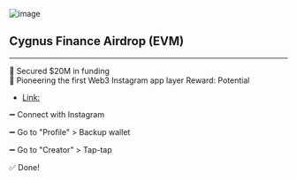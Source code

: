 ![image](https://github.com/user-attachments/assets/1ca72e25-da24-4cf6-b206-57b71500b174)


## Cygnus Finance Airdrop (EVM)

---

📌 Secured $20M in funding  
📌 Pioneering the first Web3 Instagram app layer
Reward: Potential

* [Link:](https://i.cygnus.finance/)

➖ Connect with Instagram

➖ Go to "Profile" > Backup wallet

➖ Go to "Creator" > Tap-tap

✅ Done!


